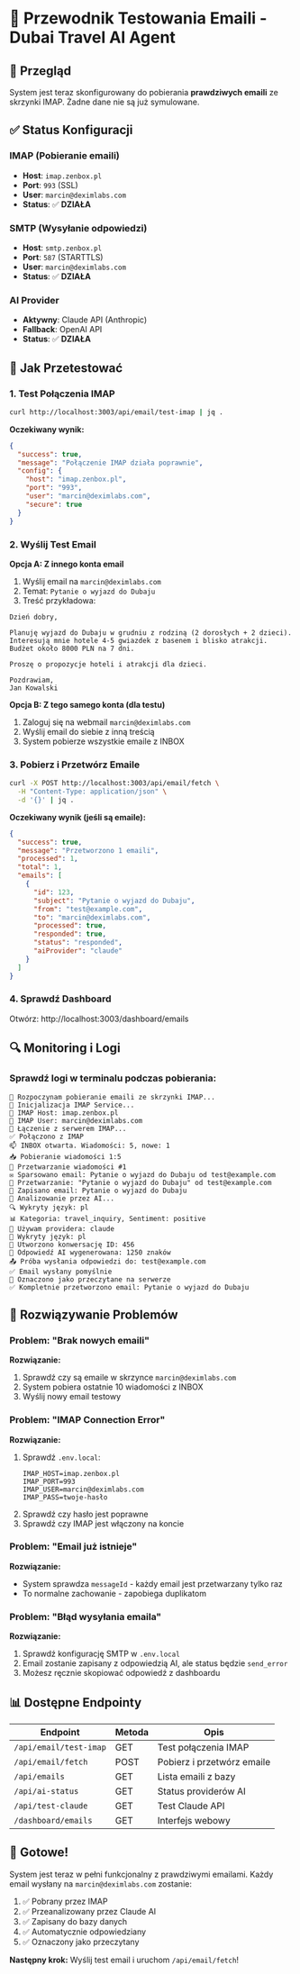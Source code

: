 # 📧 Przewodnik Testowania Emaili - Dubai Travel AI Agent

## 🎯 Przegląd

System jest teraz skonfigurowany do pobierania **prawdziwych emaili** ze skrzynki IMAP. Żadne dane nie są już symulowane.

## ✅ Status Konfiguracji

### IMAP (Pobieranie emaili)
- **Host**: `imap.zenbox.pl`
- **Port**: `993` (SSL)
- **User**: `marcin@deximlabs.com`
- **Status**: ✅ **DZIAŁA**

### SMTP (Wysyłanie odpowiedzi)
- **Host**: `smtp.zenbox.pl`  
- **Port**: `587` (STARTTLS)
- **User**: `marcin@deximlabs.com`
- **Status**: ✅ **DZIAŁA**

### AI Provider
- **Aktywny**: Claude API (Anthropic)
- **Fallback**: OpenAI API
- **Status**: ✅ **DZIAŁA**

## 🧪 Jak Przetestować

### 1. Test Połączenia IMAP
```bash
curl http://localhost:3003/api/email/test-imap | jq .
```

**Oczekiwany wynik:**
```json
{
  "success": true,
  "message": "Połączenie IMAP działa poprawnie",
  "config": {
    "host": "imap.zenbox.pl",
    "port": "993",
    "user": "marcin@deximlabs.com",
    "secure": true
  }
}
```

### 2. Wyślij Test Email

**Opcja A: Z innego konta email**
1. Wyślij email na `marcin@deximlabs.com`
2. Temat: `Pytanie o wyjazd do Dubaju`
3. Treść przykładowa:
```
Dzień dobry,

Planuję wyjazd do Dubaju w grudniu z rodziną (2 dorosłych + 2 dzieci).
Interesują mnie hotele 4-5 gwiazdek z basenem i blisko atrakcji.
Budżet około 8000 PLN na 7 dni.

Proszę o propozycje hoteli i atrakcji dla dzieci.

Pozdrawiam,
Jan Kowalski
```

**Opcja B: Z tego samego konta (dla testu)**
1. Zaloguj się na webmail `marcin@deximlabs.com`
2. Wyślij email do siebie z inną treścią
3. System pobierze wszystkie emaile z INBOX

### 3. Pobierz i Przetwórz Emaile
```bash
curl -X POST http://localhost:3003/api/email/fetch \
  -H "Content-Type: application/json" \
  -d '{}' | jq .
```

**Oczekiwany wynik (jeśli są emaile):**
```json
{
  "success": true,
  "message": "Przetworzono 1 emaili",
  "processed": 1,
  "total": 1,
  "emails": [
    {
      "id": 123,
      "subject": "Pytanie o wyjazd do Dubaju",
      "from": "test@example.com",
      "to": "marcin@deximlabs.com",
      "processed": true,
      "responded": true,
      "status": "responded",
      "aiProvider": "claude"
    }
  ]
}
```

### 4. Sprawdź Dashboard
Otwórz: http://localhost:3003/dashboard/emails

## 🔍 Monitoring i Logi

### Sprawdź logi w terminalu podczas pobierania:
```
🚀 Rozpoczynam pobieranie emaili ze skrzynki IMAP...
🔧 Inicjalizacja IMAP Service...
📧 IMAP Host: imap.zenbox.pl
👤 IMAP User: marcin@deximlabs.com
🔌 Łączenie z serwerem IMAP...
✅ Połączono z IMAP
📫 INBOX otwarta. Wiadomości: 5, nowe: 1
📥 Pobieranie wiadomości 1:5
📨 Przetwarzanie wiadomości #1
✉️ Sparsowano email: Pytanie o wyjazd do Dubaju od test@example.com
🔄 Przetwarzanie: "Pytanie o wyjazd do Dubaju" od test@example.com
💾 Zapisano email: Pytanie o wyjazd do Dubaju
🧠 Analizowanie przez AI...
🔍 Wykryty język: pl
📊 Kategoria: travel_inquiry, Sentiment: positive
🤖 Używam providera: claude
📝 Wykryty język: pl
📝 Utworzono konwersację ID: 456
🤖 Odpowiedź AI wygenerowana: 1250 znaków
📤 Próba wysłania odpowiedzi do: test@example.com
✅ Email wysłany pomyślnie
📖 Oznaczono jako przeczytane na serwerze
✅ Kompletnie przetworzono email: Pytanie o wyjazd do Dubaju
```

## 🚨 Rozwiązywanie Problemów

### Problem: "Brak nowych emaili"
**Rozwiązanie:**
1. Sprawdź czy są emaile w skrzynce `marcin@deximlabs.com`
2. System pobiera ostatnie 10 wiadomości z INBOX
3. Wyślij nowy email testowy

### Problem: "IMAP Connection Error"
**Rozwiązanie:**
1. Sprawdź `.env.local`:
   ```env
   IMAP_HOST=imap.zenbox.pl
   IMAP_PORT=993
   IMAP_USER=marcin@deximlabs.com
   IMAP_PASS=twoje-hasło
   ```
2. Sprawdź czy hasło jest poprawne
3. Sprawdź czy IMAP jest włączony na koncie

### Problem: "Email już istnieje"
**Rozwiązanie:**
- System sprawdza `messageId` - każdy email jest przetwarzany tylko raz
- To normalne zachowanie - zapobiega duplikatom

### Problem: "Błąd wysyłania emaila"
**Rozwiązanie:**
1. Sprawdź konfigurację SMTP w `.env.local`
2. Email zostanie zapisany z odpowiedzią AI, ale status będzie `send_error`
3. Możesz ręcznie skopiować odpowiedź z dashboardu

## 📊 Dostępne Endpointy

| Endpoint | Metoda | Opis |
|----------|--------|------|
| `/api/email/test-imap` | GET | Test połączenia IMAP |
| `/api/email/fetch` | POST | Pobierz i przetwórz emaile |
| `/api/emails` | GET | Lista emaili z bazy |
| `/api/ai-status` | GET | Status providerów AI |
| `/api/test-claude` | GET | Test Claude API |
| `/dashboard/emails` | GET | Interfejs webowy |

## 🎉 Gotowe!

System jest teraz w pełni funkcjonalny z prawdziwymi emailami. Każdy email wysłany na `marcin@deximlabs.com` zostanie:

1. ✅ Pobrany przez IMAP
2. ✅ Przeanalizowany przez Claude AI
3. ✅ Zapisany do bazy danych
4. ✅ Automatycznie odpowiedziany
5. ✅ Oznaczony jako przeczytany

**Następny krok:** Wyślij test email i uruchom `/api/email/fetch`! 